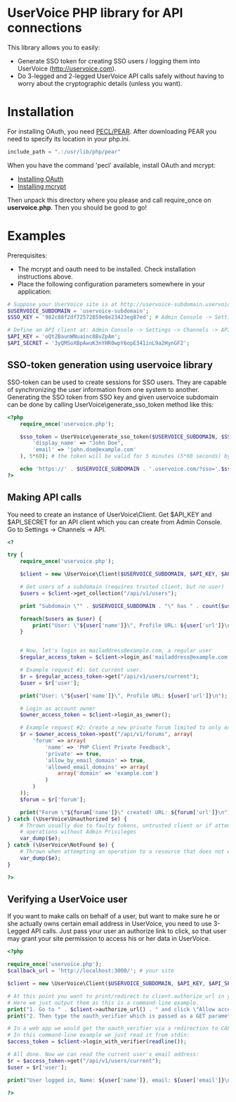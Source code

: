 UserVoice PHP library for API connections
=========================================

This library allows you to easily:
* Generate SSO token for creating SSO users / logging them into UserVoice (http://uservoice.com).
* Do 3-legged and 2-legged UserVoice API calls safely without having to worry about the cryptographic details (unless you want).


Installation
============

For installing OAuth, you need [PECL/PEAR](http://pear.php.net/manual/en/installation.getting.php). After downloading 
PEAR you need to specify its location in your php.ini.

```php
include_path = ".:/usr/lib/php/pear"
```

When you have the command 'pecl' available, install OAuth and mcrypt:

* [Installing OAuth](http://www.php.net/manual/en/oauth.setup.php)
* [Installing mcrypt](http://www.php.net/manual/en/mcrypt.setup.php)

Then unpack this directory where you please and call require_once on **uservoice.php**. Then you should be good to go!

Examples
========

Prerequisites:

* The mcrypt and oauth need to be installed. Check installation instructions above.
* Place the following configuration parameters somewhere in your application:

```php
# Suppose your UserVoice site is at http://uservoice-subdomain.uservoice.com/
$USERVOICE_SUBDOMAIN = 'uservoice-subdomain';
$SSO_KEY = '982c88f2df72572859e8e23423eg87ed'; # Admin Console -> Settings -> General -> User Authentication

# Define an API client at: Admin Console -> Settings -> Channels -> API
$API_KEY = 'oQt2BaunWNuainc8BvZpAm';
$API_SECRET = '3yQMSoXBpAwuK3nYHR0wpY6opE341inL9a2HynGF2';
```

SSO-token generation using uservoice library
--------------------------------------------

SSO-token can be used to create sessions for SSO users. They are capable of synchronizing the user information from one system to another.
Generating the SSO token from SSO key and given uservoice subdomain can be done by calling UserVoice\\generate\_sso\_token method like this:

```php
<?php
    require_once('uservoice.php');

    $sso_token = UserVoice\generate_sso_token($USERVOICE_SUBDOMAIN, $SSO_KEY, array(
        'display_name' => "John Doe",
        'email' => 'john.doe@example.com'
    ), 5*60); # the token will be valid for 5 minutes (5*60 seconds) by default

    echo 'https://' . $USERVOICE_SUBDOMAIN . '.uservoice.com/?sso='.$sso_token."\n";
?>
```

Making API calls
----------------

You need to create an instance of UserVoice\\Client. Get $API_KEY and $API_SECRET for an API client which you can create 
from Admin Console. Go to Settings -> Channels -> API.

```php
<?

try {
    require_once('uservoice.php');

    $client = new \UserVoice\Client($USERVOICE_SUBDOMAIN, $API_KEY, $API_SECRET);

    # Get users of a subdomain (requires trusted client, but no user)
    $users = $client->get_collection("/api/v1/users");

    print "Subdomain \"" . $USERVOICE_SUBDOMAIN . "\" has " . count($users) . " users.\n";

    foreach($users as $user) {
        print("User: \"${user['name']}\", Profile URL: ${user['url']}\n");
    }


    # Now, let's login as mailaddress@example.com, a regular user
    $regular_access_token = $client->login_as('mailaddress@example.com');

    # Example request #1: Get current user.
    $r = $regular_access_token->get("/api/v1/users/current");
    $user = $r['user'];

    print("User: \"${user['name']}\", Profile URL: ${user['url']}\n");

    # Login as account owner
    $owner_access_token = $client->login_as_owner();

    # Example request #2: Create a new private forum limited to only example.com email domain.
    $r = $owner_access_token->post("/api/v1/forums", array(
        'forum' => array(
            'name' => 'PHP Client Private Feedback',
            'private' => true,
            'allow_by_email_domain' => true,
            'allowed_email_domains' => array(
                array('domain' => 'example.com')
            )
        )
    ));
    $forum = $r['forum'];

    print("Forum \"${forum['name']}\" created! URL: ${forum['url']}\n");
} catch (\UserVoice\Unauthorized $e) {
    # Thrown usually due to faulty tokens, untrusted client or if attempting
    # operations without Admin Privileges
    var_dump($e);
} catch (\UserVoice\NotFound $e) {
    # Thrown when attempting an operation to a resource that does not exist
    var_dump($e);
}

?>
```

Verifying a UserVoice user
--------------------------

If you want to make calls on behalf of a user, but want to make sure he or she
actually owns certain email address in UserVoice, you need to use 3-Legged API
calls. Just pass your user an authorize link to click, so that user may grant
your site permission to access his or her data in UserVoice.

```php
<?php

require_once('uservoice.php');
$callback_url = 'http://localhost:3000/'; # your site

$client = new \UserVoice\Client($USERVOICE_SUBDOMAIN, $API_KEY, $API_SECRET, array('callback' => $callback_url));

# At this point you want to print/redirect to client.authorize_url in your application.
# Here we just output them as this is a command-line example.
print("1. Go to " . $client->authorize_url() . " and click \"Allow access\".\n");
print("2. Then type the oauth_verifier which is passed as a GET parameter to the callback URL:\n");

# In a web app we would get the oauth_verifier via a redirection to CALLBACK_URL.
# In this command-line example we just read it from stdin:
$access_token = $client->login_with_verifier(readline());

# All done. Now we can read the current user's email address:
$r = $access_token->get("/api/v1/users/current");
$user = $r['user'];

print("User logged in, Name: ${user['name']}, email: ${user['email']}\n");

?>
```
